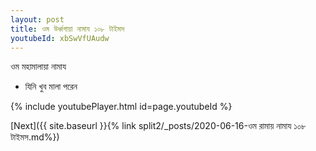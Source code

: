 ```yaml
---
layout: post
title: ওম উর্ধ্বগায়া নামায ১০৮ টাইমস
youtubeId: xbSwVfUAudw
---
```

 
 
 ওম মহামালায়া নামায  
 
 -  যিনি খুব মালা পরেন 
 
  
 
  
 
 
 
 
 
 


{% include youtubePlayer.html id=page.youtubeId %}
 
[Next]({{ site.baseurl }}{% link  split2/_posts/2020-06-16-ওম রামায় নামায ১০৮ টাইমস.md%})
 
